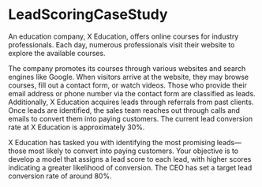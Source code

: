 # LeadScoringCaseStudy

An education company, X Education, offers online courses for industry professionals. Each day, numerous professionals visit their website to explore the available courses.

The company promotes its courses through various websites and search engines like Google. When visitors arrive at the website, they may browse courses, fill out a contact form, or watch videos. Those who provide their email address or phone number via the contact form are classified as leads. Additionally, X Education acquires leads through referrals from past clients. Once leads are identified, the sales team reaches out through calls and emails to convert them into paying customers. The current lead conversion rate at X Education is approximately 30%.

X Education has tasked you with identifying the most promising leads—those most likely to convert into paying customers. Your objective is to develop a model that assigns a lead score to each lead, with higher scores indicating a greater likelihood of conversion. The CEO has set a target lead conversion rate of around 80%.
